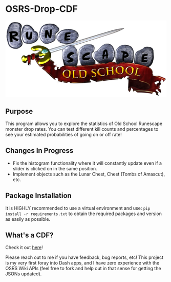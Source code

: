 # OSRS-Drop-CDF
![OSRS_LOGO](assets/LOGO.png)

## Purpose
This program allows you to explore the statistics of Old School Runescape monster drop rates. You can test different kill counts and percentages to see your estimated probabilities of going on or off rate!

## Changes In Progress
* Fix the histogram functionality where it will constantly update even if a slider is clicked on in the same position.
* Implement objects such as the Lunar Chest, Chest (Tombs of Amascut), etc. 

## Package Installation
It is HIGHLY recommended to use a virtual environment and use:
`pip install -r requirements.txt` 
to obtain the required packages and version as easily as possible.

## What's a CDF?
Check it out [here](https://en.wikipedia.org/wiki/Cumulative_distribution_function)!

Please reach out to me if you have feedback, bug reports, etc! This project is my very first foray into Dash apps, and I have zero experience with the OSRS Wiki APIs (feel free to fork and help out in that sense for getting the JSONs updated).
